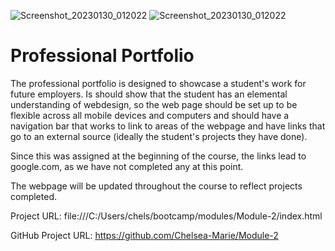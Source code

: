 ![Screenshot_20230130_012022](https://user-images.githubusercontent.com/116038369/215574812-6275f731-807b-4121-a4eb-be56f5183c1c.png)
![Screenshot_20230130_012022](https://user-images.githubusercontent.com/116038369/215574882-0c88314b-e6a7-4205-b454-e008750b3860.png)
# Professional Portfolio
The professional portfolio is designed to showcase a student's work for future employers. Is should show that the student has an elemental understanding of webdesign, so the web page should be set up to be flexible across all mobile devices and computers and should have a navigation bar that works to link to areas of the webpage and have links that go to an external source (ideally the student's projects they have done).

Since this was assigned at the beginning of the course, the links lead to google.com, as we have not completed any at this point.

The webpage will be updated throughout the course to reflect projects completed.

Project URL: file:///C:/Users/chels/bootcamp/modules/Module-2/index.html

GitHub Project URL: https://github.com/Chelsea-Marie/Module-2
